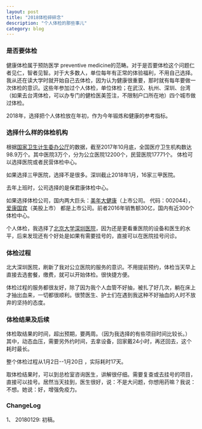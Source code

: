 ```yaml
---
layout: post
title: "2018体检碎碎念"
description: "个人体检的那些事儿"
category: blog
---
```



### 是否要体检

健康体检属于预防医学 preventive medicine的范畴。对于是否要体检这个问题仁者见仁，智者见智。对于大多数人，单位每年有正常的体验福利，不用自己选择。我从还在读大学时就开始自己去体检，因为认为健康很重要，那时就有每年要做一次体检的意识。这些年参加过个人体检，单位体检；在武汉、杭州、深圳、台湾（如果去台湾体检，可以办专门的健检医美签注，不限制户口所在地）四个城市做过体检。

2018年，选择把个人体检放在年初，作为今年锻炼和健康的参考指标。


### 选择什么样的体检机构

根据[国家卫生计生委办公厅](http://www.nhfpc.gov.cn/mohwsbwstjxxzx/s7967/201712/cb133528a46d4e98af757e6a657bdb9c.shtml)的数据，截至2017年10月底，全国医疗卫生机构数达98.9万个。其中医院3万个，分为公立医院12200个，民营医院17771个。
体检可以选择医院或者民营体检中心。

如果选择三甲医院，选择不是很多。深圳截止2018年1月，16家三甲医院。

去年上班时，公司选择的是保君康体检中心。

如果选择体检公司，国内两大巨头：[美年大健康](http://www.health-100.cn)（上市公司。 代码：002044），[爱康国宾](http://mall.ikang.com/index.html)（美股上市） 都是上市公司。前者2016年销售额30亿，国内有近300个体检中心。

个人体检，我选择了[北京大学深圳医院](http://www.pkuszh.com)，因为还是更看重医院的设备和医生的水平，后来发现还有个好处是如果有需要挂号的，直接可以在医院挂号问诊。

### 体检过程

北大深圳医院，刷新了我对公立医院的服务的意识。不用提前预约，体检当天早上直接去选套餐，缴费，就可以开始体检。很快捷方便。

体检过程的服务都很友好，除了因为我个人血管不好抽，被扎了好几次，躺在床上才抽出血来，一切都很顺利。很赞医生、护士们在遇到我这种不好抽血的人时不放弃的坚持的态度。

### 体检结果及后续

体检取结果的时间，超出预期，要两周。（因为我选择的有些项目时间比较长。） 其中，动态血压，需要另外约时间，去拿设备，回家戴24小时，再还回去，这个耗时最长。

整个体检过程从1月2日--1月20日 ，实际耗时17天。

取体检结果时，可以到总检室咨询医生，讲解很仔细。需要复查或去挂号的项目，直接可以挂号。居然当天挂到，医生很好，说：不是大问题，你想用药嘛？我说：不想。她说：好，增强免疫力。


### ChangeLog

1、 20180129: 初稿。

